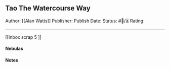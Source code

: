 ## Tao The Watercourse Way

Author: [[Alan Watts]]
Publisher:
Publish Date:
Status: #💫/⏳ 
Rating:

___

[[Inbox scrap 5 ]]

#### Nebulas



#### Notes

